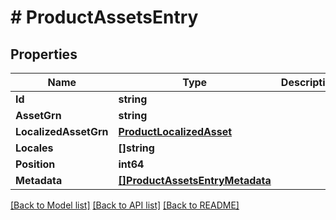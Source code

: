 # # ProductAssetsEntry


## Properties 


Name | Type | Description | Notes
------------ | ------------- | ------------- | -------------
**Id**| **string** |   | [optional]
**AssetGrn**| **string** |   | [optional]
**LocalizedAssetGrn**| [**ProductLocalizedAsset**](ProductLocalizedAsset.md) |   | [optional]
**Locales**| **[]string** |   | [optional]
**Position**| **int64** |   | [optional]
**Metadata**| [**[]ProductAssetsEntryMetadata**](ProductAssetsEntryMetadata.md) |   | [optional]


[[Back to Model list]](../../README.md#models) [[Back to API list]](../../README.md#endpoints) [[Back to README]](../../README.md)

